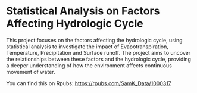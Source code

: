 # Statistical Analysis on Factors Affecting Hydrologic Cycle

This project focuses on the factors affecting the hydrologic cycle, using statistical analysis to investigate the impact of Evapotranspiration, Temperature, Precipitation and Surface runoff. The project aims to uncover the relationships between these factors and the hydrologic cycle, providing a deeper understanding of how the environment affects continuous movement of water.

You can find this on Rpubs:
https://rpubs.com/SamK_Data/1000317
